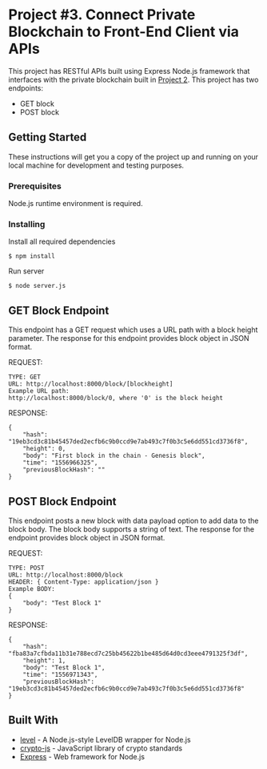 # Project #3. Connect Private Blockchain to Front-End Client via APIs

This project has RESTful APIs built using Express Node.js framework that interfaces with the private blockchain built in [Project 2](https://github.com/kartikeybhardwaj/udacity-blockchain-developer-nanodegree/tree/master/Project%202%20-%20Blockchain%20Data).
This project has two endpoints:
* GET block
* POST block

## Getting Started

These instructions will get you a copy of the project up and running on your local machine for development and testing purposes.

### Prerequisites

Node.js runtime environment is required.

### Installing

Install all required dependencies

```
$ npm install
```

Run server

```
$ node server.js
```

## GET Block Endpoint

This endpoint has a GET request which uses a URL path with a block height parameter. The response for this endpoint provides block object in JSON format.

REQUEST:

```
TYPE: GET
URL: http://localhost:8000/block/[blockheight]
Example URL path:
http://localhost:8000/block/0, where '0' is the block height
```

RESPONSE:

```
{
    "hash": "19eb3cd3c81b45457ded2ecfb6c9b0ccd9e7ab493c7f0b3c5e6dd551cd3736f8",
    "height": 0,
    "body": "First block in the chain - Genesis block",
    "time": "1556966325",
    "previousBlockHash": ""
}
```

## POST Block Endpoint

This endpoint posts a new block with data payload option to add data to the block body. The block body supports a string of text. The response for the endpoint provides block object in JSON format.

REQUEST:

```
TYPE: POST
URL: http://localhost:8000/block
HEADER: { Content-Type: application/json }
Example BODY:
{
	"body": "Test Block 1"
}
```

RESPONSE:

```
{
    "hash": "fba83a7cfbda11b31e788ecd7c25bb45622b1be485d64d0cd3eee4791325f3df",
    "height": 1,
    "body": "Test Block 1",
    "time": "1556971343",
    "previousBlockHash": "19eb3cd3c81b45457ded2ecfb6c9b0ccd9e7ab493c7f0b3c5e6dd551cd3736f8"
}
```

## Built With

* [level](https://www.npmjs.com/package/level) - A Node.js-style LevelDB wrapper for Node.js
* [crypto-js](https://www.npmjs.com/package/crypto-js) - JavaScript library of crypto standards
* [Express](https://expressjs.com/) - Web framework for Node.js